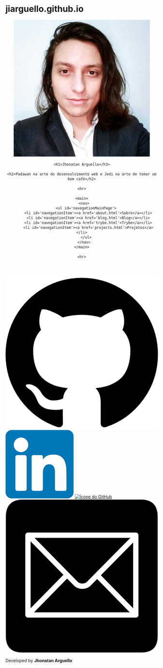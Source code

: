 # jiarguello.github.io

<!DOCTYPE html>
<html lang="pt-br">
<head>
  <meta charset="UTF-8">
  <meta name="viewport" content="width=device-width, initial-scale=1.0">
  <title>Jhonatan Arguello</title>
  <link rel="StyleSheet" type="Text/CSS" href="style.css">
</head>
<body>
  <header>
    <img id="profilePicture" src="/Images/Profile Picture.jpeg" alt="Profile picture of Jhonatan Arguello">

    <h1>Jhonatan Arguello</h3>

    <h2>Padawan na arte do desenvolvimento web e Jedi na arte de tomar um bom café</h2>

    <hr>

    <main>
      <nav>
        <ul id='navegationMainPage'>
          <li id='navegationItem'><a href='about.html'>Sobre</a></li>
          <li id='navegationItem'><a href='blog.html'>Blog</a></li>
          <li id='navegationItem'><a href='trybe.html'>Trybe</a></li>
          <li id='navegationItem'><a href='projects.html'>Projetos</a></li>
        </ul>
      </nav>
    </main>

    <hr>
  </header>

  <section id='socialMedia' alt='Mídias sociais'>
    <a href='https://github.com/jiarguello' target='blank'><img class='socialNetworks' alt='Ícone do GitHub' type='image' src='/Images/GitHub-Ícone.png' href='https://github.com/jiarguello'></a>
    <a href='https://www.linkedin.com/in/jhonatan-arguello/' target='blanck'><img class='socialNetworks' alt='Ícone do GitHub' type='image' src='/Images/Linkedin-Ícone.png'></a>
    <a href='https://www.instagram.com/jhon.cerberus/' target='blanck'><img class='socialNetworks' alt='Ícone do GitHub' type='image' src='/Images/Instagram-ícone.png'></a>
    <a href='mailto:jhonatan.arguello@gmail.com' target='blanck'><img class='socialNetworks' alt='Ícone do e-mail' type='image' src='/Images/Email-Ícone.png'></a>
  </section>

  <footer id='footer'>
    <p>Developed by <strong>Jhonatan Arguello</strong></p>
  </footer>
</body>
</html>
